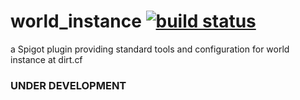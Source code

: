 # world_instance [![build status](https://travis-ci.com/kubachrabanski/world_instance.svg?branch=master)](https://travis-ci.com/kubachrabanski/world_instance)

a Spigot plugin providing standard tools and configuration for world instance at dirt.cf

### UNDER DEVELOPMENT